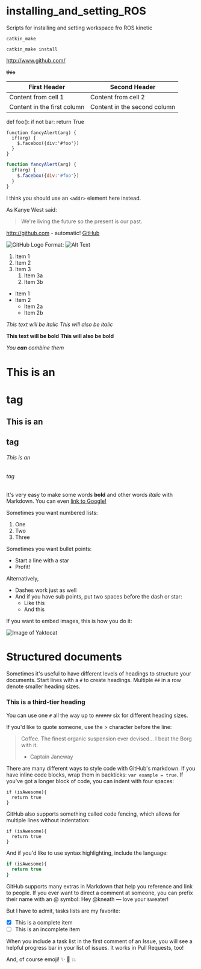 # installing_and_setting_ROS
Scripts for installing and setting workspace fro ROS kinetic
```
catkin_make 
```
```
catkin_make install
```

http://www.github.com/

~~this~~

First Header | Second Header
------------ | -------------
Content from cell 1 | Content from cell 2
Content in the first column | Content in the second column

def foo():
    if not bar:
        return True


    function fancyAlert(arg) {
      if(arg) {
        $.facebox({div:'#foo'})
      }
    }

```javascript
function fancyAlert(arg) {
  if(arg) {
    $.facebox({div:'#foo'})
  }
}
```


I think you should use an
`<addr>` element here instead.

As Kanye West said:

> We're living the future so
> the present is our past.

http://github.com - automatic!
[GitHub](http://github.com)

![GitHub Logo](/images/logo.png)
Format: ![Alt Text](url)


1. Item 1
1. Item 2
1. Item 3
   1. Item 3a
   1. Item 3b



* Item 1
* Item 2
  * Item 2a
  * Item 2b


*This text will be italic*
_This will also be italic_

**This text will be bold**
__This will also be bold__

_You **can** combine them_


# This is an <h1> tag
## This is an <h2> tag
###### This is an <h6> tag



It's very easy to make some words **bold** and other words *italic* with Markdown. You can even [link to Google!](http://google.com)

Sometimes you want numbered lists:

1. One
2. Two
3. Three

Sometimes you want bullet points:

* Start a line with a star
* Profit!

Alternatively,

- Dashes work just as well
- And if you have sub points, put two spaces before the dash or star:
  - Like this
  - And this


If you want to embed images, this is how you do it:

![Image of Yaktocat](https://octodex.github.com/images/yaktocat.png)


# Structured documents

Sometimes it's useful to have different levels of headings to structure your documents. Start lines with a `#` to create headings. Multiple `##` in a row denote smaller heading sizes.

### This is a third-tier heading

You can use one `#` all the way up to `######` six for different heading sizes.

If you'd like to quote someone, use the > character before the line:

> Coffee. The finest organic suspension ever devised... I beat the Borg with it.
> - Captain Janeway




There are many different ways to style code with GitHub's markdown. If you have inline code blocks, wrap them in backticks: `var example = true`.  If you've got a longer block of code, you can indent with four spaces:

    if (isAwesome){
      return true
    }

GitHub also supports something called code fencing, which allows for multiple lines without indentation:

```
if (isAwesome){
  return true
}
```

And if you'd like to use syntax highlighting, include the language:

```javascript
if (isAwesome){
  return true
}
```


GitHub supports many extras in Markdown that help you reference and link to people. If you ever want to direct a comment at someone, you can prefix their name with an @ symbol: Hey @kneath — love your sweater!

But I have to admit, tasks lists are my favorite:

- [x] This is a complete item
- [ ] This is an incomplete item

When you include a task list in the first comment of an Issue, you will see a helpful progress bar in your list of issues. It works in Pull Requests, too!

And, of course emoji! :sparkles: :camel: :boom:
